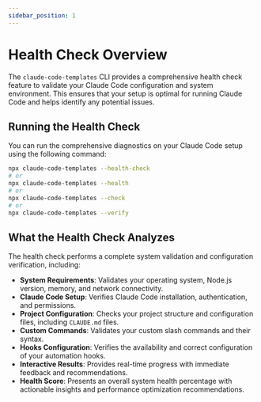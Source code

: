 ```yaml
---
sidebar_position: 1
---
```


# Health Check Overview

The `claude-code-templates` CLI provides a comprehensive health check feature to validate your Claude Code configuration and system environment. This ensures that your setup is optimal for running Claude Code and helps identify any potential issues.

## Running the Health Check

You can run the comprehensive diagnostics on your Claude Code setup using the following command:

```bash
npx claude-code-templates --health-check
# or
npx claude-code-templates --health
# or
npx claude-code-templates --check
# or
npx claude-code-templates --verify
```

## What the Health Check Analyzes

The health check performs a complete system validation and configuration verification, including:

-   **System Requirements**: Validates your operating system, Node.js version, memory, and network connectivity.
-   **Claude Code Setup**: Verifies Claude Code installation, authentication, and permissions.
-   **Project Configuration**: Checks your project structure and configuration files, including `CLAUDE.md` files.
-   **Custom Commands**: Validates your custom slash commands and their syntax.
-   **Hooks Configuration**: Verifies the availability and correct configuration of your automation hooks.
-   **Interactive Results**: Provides real-time progress with immediate feedback and recommendations.
-   **Health Score**: Presents an overall system health percentage with actionable insights and performance optimization recommendations.
